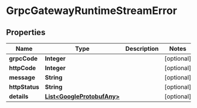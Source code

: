 
# GrpcGatewayRuntimeStreamError

## Properties
Name | Type | Description | Notes
------------ | ------------- | ------------- | -------------
**grpcCode** | **Integer** |  |  [optional]
**httpCode** | **Integer** |  |  [optional]
**message** | **String** |  |  [optional]
**httpStatus** | **String** |  |  [optional]
**details** | [**List&lt;GoogleProtobufAny&gt;**](GoogleProtobufAny.md) |  |  [optional]



